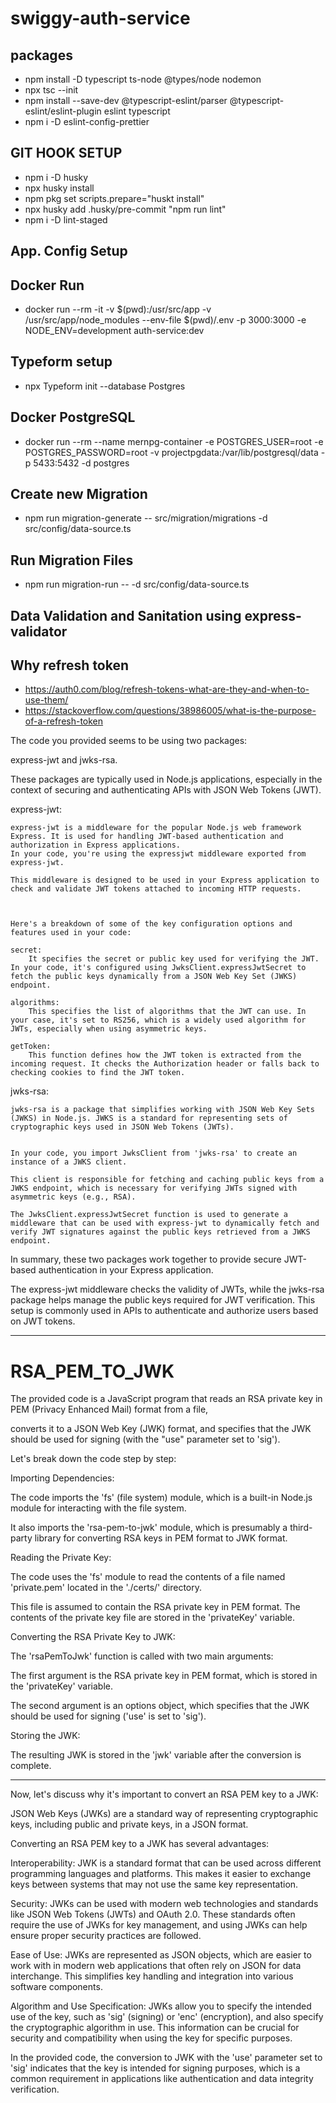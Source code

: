 # swiggy-auth-service

## packages

- npm install -D typescript ts-node @types/node nodemon
- npx tsc --init
- npm install --save-dev @typescript-eslint/parser @typescript-eslint/eslint-plugin eslint typescript
- npm i -D eslint-config-prettier

## GIT HOOK SETUP

- npm i -D husky
- npx husky install
- npm pkg set scripts.prepare="huskt install"
- npx husky add .husky/pre-commit "npm run lint"
- npm i -D lint-staged

## App. Config Setup

## Docker Run

- docker run --rm -it -v $(pwd):/usr/src/app -v /usr/src/app/node_modules --env-file $(pwd)/.env -p 3000:3000 -e NODE_ENV=development auth-service:dev

## Typeform setup

- npx Typeform init --database Postgres

## Docker PostgreSQL

- docker run --rm --name mernpg-container -e POSTGRES_USER=root -e POSTGRES_PASSWORD=root -v projectpgdata:/var/lib/postgresql/data -p 5433:5432 -d postgres

## Create new Migration

- npm run migration-generate -- src/migration/migrations -d src/config/data-source.ts

## Run Migration Files

- npm run migration-run -- -d src/config/data-source.ts

## Data Validation and Sanitation using express-validator

## Why refresh token

- https://auth0.com/blog/refresh-tokens-what-are-they-and-when-to-use-them/
- https://stackoverflow.com/questions/38986005/what-is-the-purpose-of-a-refresh-token

The code you provided seems to be using two packages:

express-jwt and jwks-rsa.

These packages are typically used in Node.js applications, especially in the context of securing and authenticating APIs with JSON Web Tokens (JWT).

express-jwt:

    express-jwt is a middleware for the popular Node.js web framework Express. It is used for handling JWT-based authentication and authorization in Express applications.
    In your code, you're using the expressjwt middleware exported from express-jwt.

    This middleware is designed to be used in your Express application to check and validate JWT tokens attached to incoming HTTP requests.



    Here's a breakdown of some of the key configuration options and features used in your code:

    secret:
        It specifies the secret or public key used for verifying the JWT. In your code, it's configured using JwksClient.expressJwtSecret to fetch the public keys dynamically from a JSON Web Key Set (JWKS) endpoint.

    algorithms:
        This specifies the list of algorithms that the JWT can use. In your case, it's set to RS256, which is a widely used algorithm for JWTs, especially when using asymmetric keys.

    getToken:
        This function defines how the JWT token is extracted from the incoming request. It checks the Authorization header or falls back to checking cookies to find the JWT token.

jwks-rsa:

    jwks-rsa is a package that simplifies working with JSON Web Key Sets (JWKS) in Node.js. JWKS is a standard for representing sets of cryptographic keys used in JSON Web Tokens (JWTs).


    In your code, you import JwksClient from 'jwks-rsa' to create an instance of a JWKS client.

    This client is responsible for fetching and caching public keys from a JWKS endpoint, which is necessary for verifying JWTs signed with asymmetric keys (e.g., RSA).

    The JwksClient.expressJwtSecret function is used to generate a middleware that can be used with express-jwt to dynamically fetch and verify JWT signatures against the public keys retrieved from a JWKS endpoint.

In summary, these two packages work together to provide secure JWT-based authentication in your Express application.

The express-jwt middleware checks the validity of JWTs, while the jwks-rsa package helps manage the public keys required for JWT verification.
This setup is commonly used in APIs to authenticate and authorize users based on JWT tokens.

---

# RSA_PEM_TO_JWK

The provided code is a JavaScript program that reads an RSA private key in PEM (Privacy Enhanced Mail) format from a file,

converts it to a JSON Web Key (JWK) format, and specifies that the JWK should be used for signing (with the "use" parameter set to 'sig').

Let's break down the code step by step:

Importing Dependencies:

The code imports the 'fs' (file system) module, which is a built-in Node.js module for interacting with the file system.

It also imports the 'rsa-pem-to-jwk' module, which is presumably a third-party library for converting RSA keys in PEM format to JWK format.

Reading the Private Key:

The code uses the 'fs' module to read the contents of a file named 'private.pem' located in the './certs/' directory.

This file is assumed to contain the RSA private key in PEM format.
The contents of the private key file are stored in the 'privateKey' variable.

Converting the RSA Private Key to JWK:

The 'rsaPemToJwk' function is called with two main arguments:

The first argument is the RSA private key in PEM format, which is stored in the 'privateKey' variable.

The second argument is an options object, which specifies that the JWK should be used for signing ('use' is set to 'sig').

Storing the JWK:

The resulting JWK is stored in the 'jwk' variable after the conversion is complete.

---

Now, let's discuss why it's important to convert an RSA PEM key to a JWK:

JSON Web Keys (JWKs) are a standard way of representing cryptographic keys, including public and private keys, in a JSON format.

Converting an RSA PEM key to a JWK has several advantages:

Interoperability:
JWK is a standard format that can be used across different programming languages and platforms.
This makes it easier to exchange keys between systems that may not use the same key representation.

Security:
JWKs can be used with modern web technologies and standards like JSON Web Tokens (JWTs) and OAuth 2.0.
These standards often require the use of JWKs for key management, and using JWKs can help ensure proper security practices are followed.

Ease of Use:
JWKs are represented as JSON objects, which are easier to work with in modern web applications that often rely on JSON for data interchange.
This simplifies key handling and integration into various software components.

Algorithm and Use Specification:
JWKs allow you to specify the intended use of the key, such as 'sig' (signing) or 'enc' (encryption), and also specify the cryptographic algorithm in use.
This information can be crucial for security and compatibility when using the key for specific purposes.

In the provided code, the conversion to JWK with the 'use' parameter set to 'sig' indicates that the key is intended for signing purposes, which is a common requirement in applications like authentication and data integrity verification.
